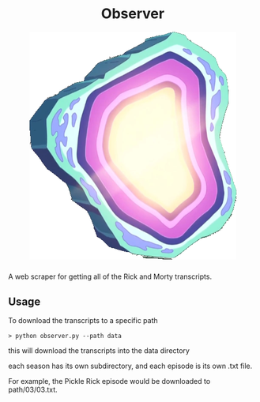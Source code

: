 <h1 align="center">
Observer

</h1>

<h5 align = "center">
    <img src="assets/image.png">
</h5>

A web scraper for getting all of the Rick and Morty transcripts.

## Usage

To download the transcripts to a specific path

```console
> python observer.py --path data
```

this will download the transcripts into the data directory

each season has its own subdirectory, and each episode is its own .txt file.

For example, the Pickle Rick episode would be downloaded to path/03/03.txt.
